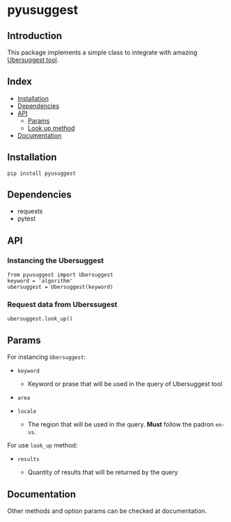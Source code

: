 # pyusuggest

## Introduction

This package implements a simple class to integrate with amazing [Ubersuggest tool](https://neilpatel.com/ubersuggest/).

## Index
* [Installation](#installation)
* [Dependencies](#dependencies)
* [API](#api)
  * [Params](#params)
  * [Look up method](#look-up-method)
* [Documentation](#documentation)

## Installation

    pip install pyusuggest

## Dependencies

* requests
* pytest

## API

### Instancing the Ubersuggest

    from pyusuggest import Ubersuggest
    keyword = 'algorithm'
    ubersuggest = Ubersuggest(keyword)

### Request data from Uberssugest

    ubersuggest.look_up()

## Params

For instancing `Ubersuggest`:

  * `keyword`

    - Keyword or prase that will be used in the query of Ubersuggest tool

  * `area`

  * `locale`

    - The region that will be used in the query. **Must** follow the padron `en-us`.

For use `look_up` method:

  * `results`

    - Quantity of results that will be returned by the query

## Documentation

Other methods and option params can be checked at documentation.
